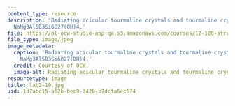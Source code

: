 ```yaml
---
content_type: resource
description: 'Radiating acicular tourmaline crystals and tourmaline crystal in quartz:
  NaMg3Al5B3Si6O27(OH)4.'
file: https://ol-ocw-studio-app-qa.s3.amazonaws.com/courses/12-108-structure-of-earth-materials-fall-2004/1d7abc15a62bbec93420b7dcfa6ec674_lab2-19.jpg
file_type: image/jpeg
image_metadata:
  caption: 'Radiating acicular tourmaline crystals and tourmaline crystal in quartz:
    NaMg3Al5B3Si6O27(OH)4.'
  credit: Courtesy of OCW.
  image-alt: Radiating acicular tourmaline crystals and tourmaline crystal in quartz.
resourcetype: Image
title: lab2-19.jpg
uid: 1d7abc15-a62b-bec9-3420-b7dcfa6ec674
---
```

